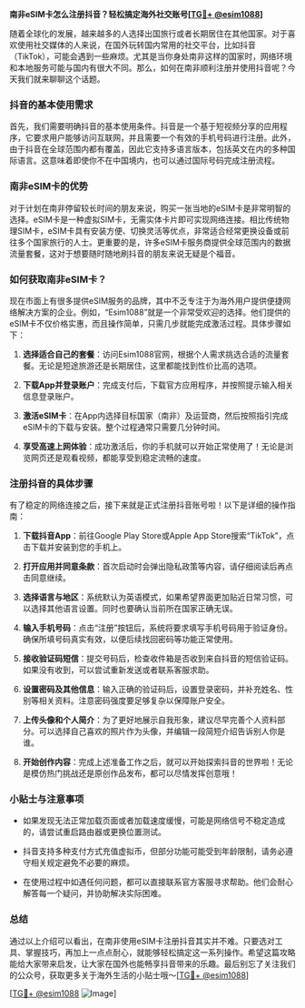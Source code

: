 **南非eSIM卡怎么注册抖音？轻松搞定海外社交账号[[TG💪+ @esim1088](https://t.me/s/esim1088)]**

随着全球化的发展，越来越多的人选择出国旅行或者长期居住在其他国家。对于喜欢使用社交媒体的人来说，在国外玩转国内常用的社交平台，比如抖音（TikTok），可能会遇到一些麻烦。尤其是当你身处南非这样的国家时，网络环境和本地服务可能与国内有很大不同。那么，如何在南非顺利注册并使用抖音呢？今天我们就来聊聊这个话题。

### 抖音的基本使用需求

首先，我们需要明确抖音的基本使用条件。抖音是一个基于短视频分享的应用程序，它要求用户能够访问互联网，并且需要一个有效的手机号码进行注册。此外，由于抖音在全球范围内都有覆盖，因此它支持多语言版本，包括英文在内的多种国际语言。这意味着即使你不在中国境内，也可以通过国际号码完成注册流程。

### 南非eSIM卡的优势

对于计划在南非停留较长时间的朋友来说，购买一张当地的eSIM卡是非常明智的选择。eSIM卡是一种虚拟SIM卡，无需实体卡片即可实现网络连接。相比传统物理SIM卡，eSIM卡具有安装方便、切换灵活等优点，非常适合经常更换设备或前往多个国家旅行的人士。更重要的是，许多eSIM卡服务商提供全球范围内的数据流量套餐，这对于想要随时随地刷抖音的朋友来说无疑是个福音。

### 如何获取南非eSIM卡？

现在市面上有很多提供eSIM服务的品牌，其中不乏专注于为海外用户提供便捷网络解决方案的企业。例如，“Esim1088”就是一个非常受欢迎的选择。他们提供的eSIM卡不仅价格实惠，而且操作简单，只需几步就能完成激活过程。具体步骤如下：

1. **选择适合自己的套餐**：访问Esim1088官网，根据个人需求挑选合适的流量套餐。无论是短途旅游还是长期居住，这里都能找到性价比高的选项。
   
2. **下载App并登录账户**：完成支付后，下载官方应用程序，并按照提示输入相关信息登录账户。

3. **激活eSIM卡**：在App内选择目标国家（南非）及运营商，然后按照指引完成eSIM卡的下载与安装。整个过程通常只需要几分钟时间。

4. **享受高速上网体验**：成功激活后，你的手机就可以开始正常使用了！无论是浏览网页还是观看视频，都能享受到稳定流畅的速度。

### 注册抖音的具体步骤

有了稳定的网络连接之后，接下来就是正式注册抖音账号啦！以下是详细的操作指南：

1. **下载抖音App**：前往Google Play Store或Apple App Store搜索“TikTok”，点击下载并安装到您的手机上。

2. **打开应用并同意条款**：首次启动时会弹出隐私政策等内容，请仔细阅读后再点击同意继续。

3. **选择语言与地区**：系统默认为英语模式，如果希望界面更加贴近日常习惯，可以选择其他语言设置。同时也要确认当前所在国家正确无误。

4. **输入手机号码**：点击“注册”按钮后，系统将要求填写手机号码用于验证身份。确保所填号码真实有效，以便后续找回密码等功能正常使用。

5. **接收验证码短信**：提交号码后，检查收件箱是否收到来自抖音的短信验证码。如果没有收到，可以尝试重新发送或者联系客服求助。

6. **设置密码及其他信息**：输入正确的验证码后，设置登录密码，并补充姓名、性别等相关资料。注意密码强度要足够复杂以保障账户安全。

7. **上传头像和个人简介**：为了更好地展示自我形象，建议尽早完善个人资料部分。可以选择自己喜欢的照片作为头像，并编辑一段简短介绍告诉别人你是谁。

8. **开始创作内容**：完成上述准备工作之后，就可以开始探索抖音的世界啦！无论是模仿热门挑战还是原创作品发布，都可以尽情发挥创意哦！

### 小贴士与注意事项

- 如果发现无法正常加载页面或者加载速度缓慢，可能是网络信号不稳定造成的，请尝试重启路由器或更换位置测试。
  
- 抖音支持多种支付方式充值虚拟币，但部分功能可能受到年龄限制，请务必遵守相关规定避免不必要的麻烦。

- 在使用过程中如遇任何问题，都可以直接联系官方客服寻求帮助。他们会耐心解答每一个疑问，并协助解决实际困难。

### 总结

通过以上介绍可以看出，在南非使用eSIM卡注册抖音其实并不难。只要选对工具、掌握技巧，再加上一点点耐心，就能够轻松搞定这一系列操作。希望这篇攻略能给大家带来启发，让大家在国外也能畅享抖音带来的乐趣。最后别忘了关注我们的公众号，获取更多关于海外生活的小贴士哦～[[TG💪+ @esim1088](https://t.me/s/esim1088)]

[[TG💪+ @esim1088](https://t.me/s/esim1088) ![Image](https://i.postimg.cc/4NQfJmqS/Snipaste-2025-05-13-00-14-12.png)]